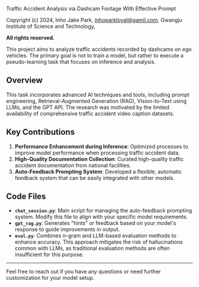 Traffic Accident Analysis via Dashcam Footage With Effective Prompt

Copyright (c) 2024, 
Inho Jake Park,
inhoparkloyal@gamil.com,
Gwangju Institute of Science and Technology,

**All rights reserved.**

This project aims to analyze traffic accidents recorded by dashcams on ego vehicles. The primary goal is not to train a model, but rather to execute a pseudo-learning task that focuses on inference and analysis.

## Overview

This task incorporates advanced AI techniques and tools, including prompt engineering, Retrieval-Augmented Generation (RAG), Vision-to-Text using LLMs, and the GPT API. The research was motivated by the limited availability of comprehensive traffic accident video caption datasets.

## Key Contributions

1. **Performance Enhancement during Inference**: Optimized processes to improve model performance when processing traffic accident data.
2. **High-Quality Documentation Collection**: Curated high-quality traffic accident documentation from national facilities.
3. **Auto-Feedback Prompting System**: Developed a flexible, automatic feedback system that can be easily integrated with other models.

## Code Files

- **`chat_session.py`**: Main script for managing the auto-feedback prompting system. Modify this file to align with your specific model requirements.
- **`gpt_rag.py`**: Generates "hints" or feedback based on your model's response to guide improvements in output.
- **`eval.py`**: Combines n-gram and LLM-based evaluation methods to enhance accuracy. This approach mitigates the risk of hallucinations common with LLMs, as traditional evaluation methods are often insufficient for this purpose.

---

Feel free to reach out if you have any questions or need further customization for your model setup.

